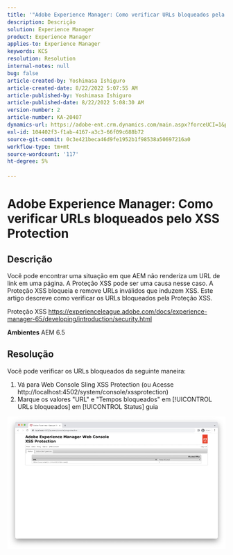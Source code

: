 ```yaml
---
title: '"Adobe Experience Manager: Como verificar URLs bloqueados pela Proteção XSS'''
description: Descrição
solution: Experience Manager
product: Experience Manager
applies-to: Experience Manager
keywords: KCS
resolution: Resolution
internal-notes: null
bug: false
article-created-by: Yoshimasa Ishiguro
article-created-date: 8/22/2022 5:07:55 AM
article-published-by: Yoshimasa Ishiguro
article-published-date: 8/22/2022 5:08:30 AM
version-number: 2
article-number: KA-20407
dynamics-url: https://adobe-ent.crm.dynamics.com/main.aspx?forceUCI=1&pagetype=entityrecord&etn=knowledgearticle&id=c3e6e460-d821-ed11-b83e-0022480866ad
exl-id: 104402f3-f1ab-4167-a3c3-66f09c688b72
source-git-commit: 0c3e421beca46d9fe1952b1f98538a50697216a0
workflow-type: tm+mt
source-wordcount: '117'
ht-degree: 5%

---
```


# Adobe Experience Manager: Como verificar URLs bloqueados pelo XSS Protection

## Descrição


Você pode encontrar uma situação em que AEM não renderiza um URL de link em uma página. A Proteção XSS pode ser uma causa nesse caso. A Proteção XSS bloqueia e remove URLs inválidos que induzem XSS.
Este artigo descreve como verificar os URLs bloqueados pela Proteção XSS.

Proteção XSS https://experienceleague.adobe.com/docs/experience-manager-65/developing/introduction/security.html

<b>Ambientes</b>
AEM 6.5


## Resolução


Você pode verificar os URLs bloqueados da seguinte maneira:
1. Vá para Web Console Sling XSS Protection (ou Acesse http://localhost:4502/system/console/xssprotection)
2. Marque os valores &quot;URL&quot; e &quot;Tempos bloqueados&quot; em [!UICONTROL URLs bloqueados] em [!UICONTROL Status] guia

![](assets/c1d7a6cc-d521-ed11-b83e-0022480866ad.png)
